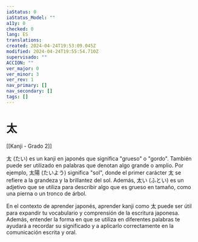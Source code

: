 ```yaml
---
iaStatus: 0
iaStatus_Model: ""
a11y: 0
checked: 0
lang: ES
translations: 
created: 2024-04-24T19:53:09.045Z
modified: 2024-04-24T19:55:54.710Z
supervisado: ""
ACCION: ""
ver_major: 0
ver_minor: 3
ver_rev: 1
nav_primary: []
nav_secondary: []
tags: []
---
```

# 太

[[Kanji - Grado 2]]

太 (たい) es un kanji en japonés que significa "grueso" o "gordo". También puede ser utilizado en palabras que denotan algo grande o amplio. Por ejemplo, 太陽 (たいよう) significa "sol", donde el primer carácter 太 se refiere a la grandeza y la brillantez del sol. Además, 太い (ふとい) es un adjetivo que se utiliza para describir algo que es grueso en tamaño, como una pierna o un tronco de árbol. 

En el contexto de aprender japonés, aprender kanji como 太 puede ser útil para expandir tu vocabulario y comprensión de la escritura japonesa. Además, entender la forma en que se utiliza en diferentes palabras te ayudará a recordar su significado y a aplicarlo correctamente en la comunicación escrita y oral.
